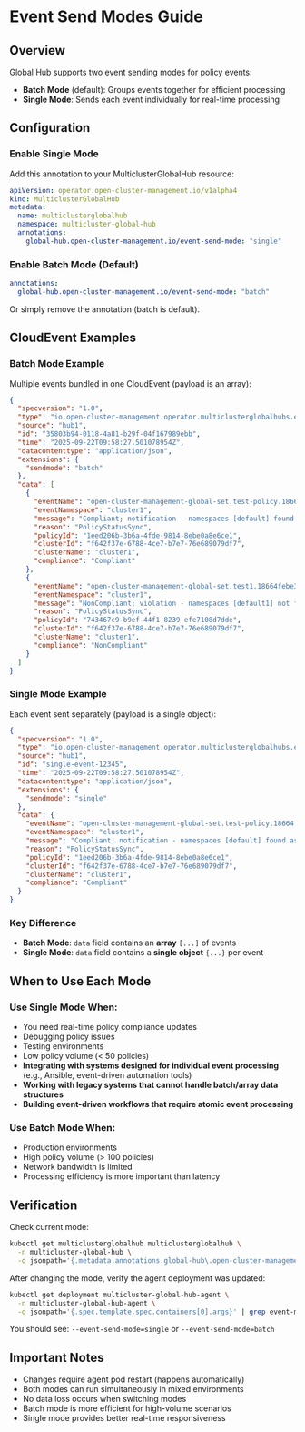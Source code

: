 # Event Send Modes Guide

## Overview

Global Hub supports two event sending modes for policy events:

- **Batch Mode** (default): Groups events together for efficient processing
- **Single Mode**: Sends each event individually for real-time processing

## Configuration

### Enable Single Mode

Add this annotation to your MulticlusterGlobalHub resource:

```yaml
apiVersion: operator.open-cluster-management.io/v1alpha4
kind: MulticlusterGlobalHub
metadata:
  name: multiclusterglobalhub
  namespace: multicluster-global-hub
  annotations:
    global-hub.open-cluster-management.io/event-send-mode: "single"
```

### Enable Batch Mode (Default)

```yaml
annotations:
  global-hub.open-cluster-management.io/event-send-mode: "batch"
```

Or simply remove the annotation (batch is default).

## CloudEvent Examples

### Batch Mode Example
Multiple events bundled in one CloudEvent (payload is an array):

```json
{
  "specversion": "1.0",
  "type": "io.open-cluster-management.operator.multiclusterglobalhubs.event.localreplicatedpolicy",
  "source": "hub1",
  "id": "35803b94-0118-4a81-b29f-04f167989ebb",
  "time": "2025-09-22T09:58:27.501078954Z",
  "datacontenttype": "application/json",
  "extensions": {
    "sendmode": "batch"
  },
  "data": [
    {
      "eventName": "open-cluster-management-global-set.test-policy.18664febe9bcb53c",
      "eventNamespace": "cluster1",
      "message": "Compliant; notification - namespaces [default] found as specified",
      "reason": "PolicyStatusSync",
      "policyId": "1eed206b-3b6a-4fde-9814-8ebe0a8e6ce1",
      "clusterId": "f642f37e-6788-4ce7-b7e7-76e689079df7",
      "clusterName": "cluster1",
      "compliance": "Compliant"
    },
    {
      "eventName": "open-cluster-management-global-set.test1.18664febe3baec3c",
      "eventNamespace": "cluster1",
      "message": "NonCompliant; violation - namespaces [default1] not found",
      "reason": "PolicyStatusSync",
      "policyId": "743467c9-b9ef-44f1-8239-efe7108d7dde",
      "clusterId": "f642f37e-6788-4ce7-b7e7-76e689079df7",
      "clusterName": "cluster1",
      "compliance": "NonCompliant"
    }
  ]
}
```

### Single Mode Example
Each event sent separately (payload is a single object):

```json
{
  "specversion": "1.0",
  "type": "io.open-cluster-management.operator.multiclusterglobalhubs.event.localreplicatedpolicy",
  "source": "hub1",
  "id": "single-event-12345",
  "time": "2025-09-22T09:58:27.501078954Z",
  "datacontenttype": "application/json",
  "extensions": {
    "sendmode": "single"
  },
  "data": {
    "eventName": "open-cluster-management-global-set.test-policy.18664febe9bcb53c",
    "eventNamespace": "cluster1",
    "message": "Compliant; notification - namespaces [default] found as specified",
    "reason": "PolicyStatusSync",
    "policyId": "1eed206b-3b6a-4fde-9814-8ebe0a8e6ce1",
    "clusterId": "f642f37e-6788-4ce7-b7e7-76e689079df7",
    "clusterName": "cluster1",
    "compliance": "Compliant"
  }
}
```

### Key Difference
- **Batch Mode**: `data` field contains an **array** `[...]` of events
- **Single Mode**: `data` field contains a **single object** `{...}` per event

## When to Use Each Mode

### Use Single Mode When:
- You need real-time policy compliance updates
- Debugging policy issues
- Testing environments
- Low policy volume (< 50 policies)
- **Integrating with systems designed for individual event processing** (e.g., Ansible, event-driven automation tools)
- **Working with legacy systems that cannot handle batch/array data structures**
- **Building event-driven workflows that require atomic event processing**

### Use Batch Mode When:
- Production environments
- High policy volume (> 100 policies)
- Network bandwidth is limited
- Processing efficiency is more important than latency

## Verification

Check current mode:
```bash
kubectl get multiclusterglobalhub multiclusterglobalhub \
  -n multicluster-global-hub \
  -o jsonpath='{.metadata.annotations.global-hub\.open-cluster-management\.io/event-send-mode}'
```

After changing the mode, verify the agent deployment was updated:

```bash
kubectl get deployment multicluster-global-hub-agent \
  -n multicluster-global-hub-agent \
  -o jsonpath='{.spec.template.spec.containers[0].args}' | grep event-mode
```

You should see: `--event-send-mode=single` or `--event-send-mode=batch`

## Important Notes

- Changes require agent pod restart (happens automatically)
- Both modes can run simultaneously in mixed environments
- No data loss occurs when switching modes
- Batch mode is more efficient for high-volume scenarios
- Single mode provides better real-time responsiveness